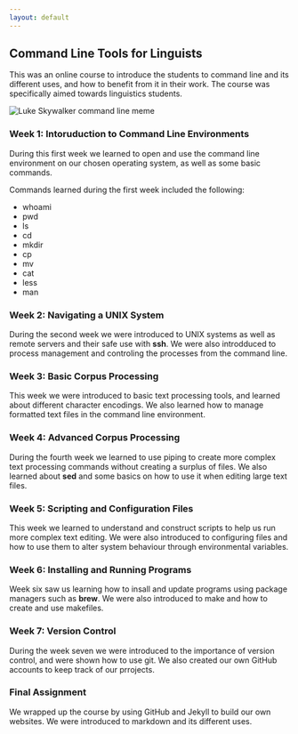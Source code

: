 ```yaml
---
layout: default
---
```


## Command Line Tools for Linguists

This was an online course to introduce the students to command line and its different uses, and how to benefit from it in their work. The course was specifically aimed towards linguistics students.

![Luke Skywalker command line meme](https://blogger.googleusercontent.com/img/b/R29vZ2xl/AVvXsEikGeMQVbPLFoYNr8brw5JZSLmlQgYRHmm-Tr89x4pgVeMMFpx-5hqUDQPxldmlk72AZCfT49smhq5cZDZNUn-jK1CJTzISMoxby2USLD2Z_6WoaYcuofe-EZDUqql9bG9d3RGqTjVjzIg/s1600/download.jpg)

### Week 1: Intoruduction to Command Line Environments

During this first week we learned to open and use the command line environment on our chosen operating system, as well as some basic commands.

Commands learned during the first week included the following:
 * whoami
 * pwd
 * ls
 * cd
 * mkdir
 * cp
 * mv
 * cat
 * less
 * man

### Week 2: Navigating a UNIX System

During the second week we were introduced to UNIX systems as well as remote servers and their safe use with **ssh**. We were also introdduced to process management and controling the processes from the command line.

### Week 3: Basic Corpus Processing

This week we were introduced to basic text processing tools, and learned about different character encodings. We also learned how to manage formatted text files in the command line environment.

### Week 4: Advanced Corpus Processing

During the fourth week we learned to use piping to create more complex text processing commands without creating a surplus of files. We also learned about **sed** and some basics on how to use it when editing large text files.

### Week 5: Scripting and Configuration Files

This week we learned to understand and construct scripts to help us run more complex text editing. We were also introduced to configuring files and how to use them to alter system behaviour through environmental variables.

### Week 6: Installing and Running Programs

Week six saw us learning how to insall and update programs using package managers such as **brew**. We were also introduced to make and how to create and use makefiles.

### Week 7: Version Control

During the week seven we were introduced to the importance of version control, and were shown how to use git. We also created our own GitHub accounts to keep track of our prrojects.

### Final Assignment

We wrapped up the course by using GitHub and Jekyll to build our own websites. We were introduced to markdown and its different uses.
